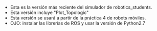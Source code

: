 - Esta es la versión más reciente del simulador de robotics_students.
- Esta versión incluye "Plot_Topologic"
- Esta versión se usará a partir de la práctica 4 de robots móviles.
- OJO: instalar las librerías de ROS y usar la versión de Python2.7
